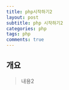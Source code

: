```yaml
---
title: php시작하기2
layout: post
subtitle: php 시작하기2
categories: php
tags: php
comments: true
---
```


## 개요
> 내용2
